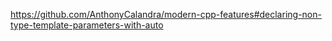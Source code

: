 https://github.com/AnthonyCalandra/modern-cpp-features#declaring-non-type-template-parameters-with-auto